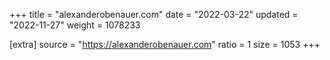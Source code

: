 +++
title = "alexanderobenauer.com"
date = "2022-03-22"
updated = "2022-11-27"
weight = 1078233

[extra]
source = "https://alexanderobenauer.com"
ratio = 1
size = 1053
+++

